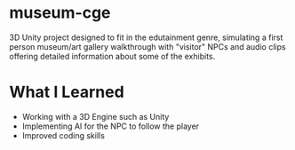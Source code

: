 # museum-cge

3D Unity project designed to fit in the edutainment genre, simulating a first person museum/art gallery walkthrough with "visitor" NPCs and audio clips offering detailed information about some of the exhibits.

# What I Learned

* Working with a 3D Engine such as Unity
* Implementing AI for the NPC to follow the player
* Improved coding skills
